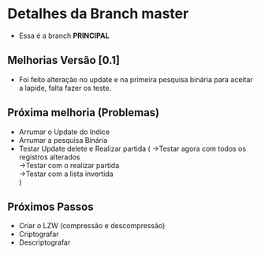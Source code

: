 # Detalhes da Branch master

- Essa é a branch **PRINCIPAL**

## Melhorias Versão [0.1]
 
 - Foi feito alteração no update e na primeira pesquisa binária para aceitar a lapide, falta fazer os teste.


## Próxima melhoria (Problemas) 

- Arrumar o Update do Indice
- Arrumar a pesquisa Binária
- Testar Update delete e Realizar partida (
   ->Testar agora com todos os registros alterados     
   ->Testar com o realizar partida  
   ->Testar com a lista invertida  
)
## Próximos Passos

- Criar o LZW (compressão e descompressão)
- Criptografar
- Descriptografar

